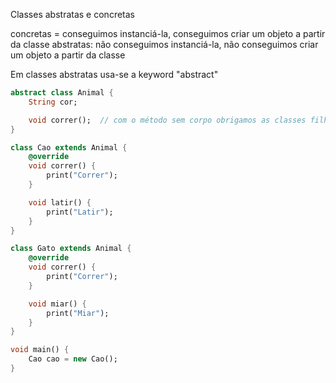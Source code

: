 Classes abstratas e concretas

concretas = conseguimos instanciá-la, conseguimos criar um objeto a partir da classe
abstratas: não conseguimos instanciá-la, não conseguimos criar um objeto a partir da classe

Em classes abstratas usa-se a keyword "abstract"
```dart
abstract class Animal {
    String cor;

    void correr();  // com o método sem corpo obrigamos as classes filhas a sobrescreverem o método correr
}

class Cao extends Animal {
    @override
    void correr() {
        print("Correr");
    }

    void latir() {
        print("Latir");
    }
}

class Gato extends Animal {
    @override
    void correr() {
        print("Correr");
    }

    void miar() {
        print("Miar");
    }
}

void main() {
    Cao cao = new Cao();
}
```